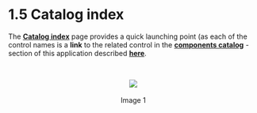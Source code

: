 # 1.5 Catalog index


The **[Catalog index](http://aurelia-ui-toolkits.github.io/demo-kendo/#/catalog-index)** page provides a quick launching point (as each of the control names is a **link** to the related control in the **[components catalog](http://aurelia-ui-toolkits.github.io/demo-kendo/#/samples/grid/basic-use)** - section of this application described **[here](#/help/docs/about_this_application/3._components_catalog)**.

<br>

<p align=center>
  <img src="https://cloud.githubusercontent.com/assets/2712405/15594628/3e79e87e-2385-11e6-92be-0e8d761e6f5e.png"></img>
 <br><br>
Image 1
</p>
